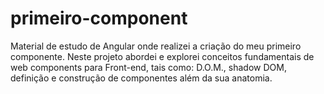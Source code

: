 # primeiro-component
 Material de estudo de Angular onde realizei a criação do meu primeiro componente.
 Neste projeto abordei e explorei conceitos fundamentais de web components para Front-end, tais como: D.O.M., shadow DOM, definição e construção de componentes além da sua anatomia.

